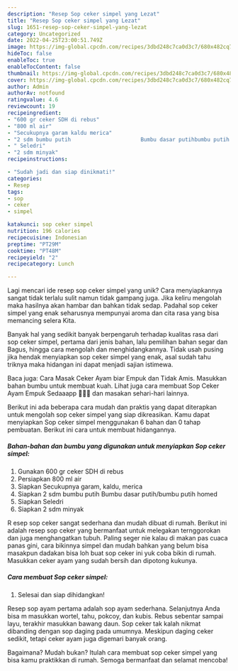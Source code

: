 ```yaml
---
description: "Resep Sop ceker simpel yang Lezat"
title: "Resep Sop ceker simpel yang Lezat"
slug: 1651-resep-sop-ceker-simpel-yang-lezat
category: Uncategorized
date: 2022-04-25T23:00:51.749Z
image: https://img-global.cpcdn.com/recipes/3dbd248c7ca0d3c7/680x482cq70/sop-ceker-simpel-foto-resep-utama.jpg
hideToc: false
enableToc: true
enableTocContent: false
thumbnail: https://img-global.cpcdn.com/recipes/3dbd248c7ca0d3c7/680x482cq70/sop-ceker-simpel-foto-resep-utama.jpg
cover: https://img-global.cpcdn.com/recipes/3dbd248c7ca0d3c7/680x482cq70/sop-ceker-simpel-foto-resep-utama.jpg
author: Admin
authorAv: notfound
ratingvalue: 4.6
reviewcount: 19
recipeingredient:
- "600 gr ceker SDH di rebus"
- "800 ml air"
- "Secukupnya garam kaldu merica"
- "2 sdm bumbu putih                      Bumbu dasar putihbumbu putih homed"
- " Seledri"
- "2 sdm minyak"
recipeinstructions:

- "Sudah jadi dan siap dinikmati!"
categories:
- Resep
tags:
- sop
- ceker
- simpel

katakunci: sop ceker simpel 
nutrition: 196 calories
recipecuisine: Indonesian
preptime: "PT29M"
cooktime: "PT48M"
recipeyield: "2"
recipecategory: Lunch

---
```





Lagi mencari ide resep sop ceker simpel yang unik? Cara menyiapkannya sangat tidak terlalu sulit namun tidak gampang juga. Jika keliru mengolah maka hasilnya akan hambar dan bahkan tidak sedap. Padahal sop ceker simpel yang enak seharusnya mempunyai aroma dan cita rasa yang bisa memancing selera Kita.





Banyak hal yang sedikit banyak berpengaruh terhadap kualitas rasa dari sop ceker simpel, pertama dari jenis bahan, lalu pemilihan bahan segar dan Bagus, hingga cara mengolah dan menghidangkannya. Tidak usah pusing jika hendak menyiapkan sop ceker simpel yang enak,      asal sudah tahu triknya maka hidangan ini dapat menjadi sajian istimewa.














Baca juga: Cara Masak Ceker Ayam biar Empuk dan Tidak Amis. Masukkan bahan bumbu untuk membuat kuah. Lihat juga cara membuat Sop Ceker Ayam Empuk Sedaaapp 🤤🤤🤤 dan masakan sehari-hari lainnya.






Berikut ini ada beberapa cara mudah dan praktis yang dapat diterapkan untuk mengolah sop ceker simpel yang siap dikreasikan. Kamu dapat menyiapkan Sop ceker simpel menggunakan 6 bahan dan 0 tahap pembuatan. Berikut ini cara untuk membuat hidangannya.

<!--inarticleads1-->

##### Bahan-bahan dan bumbu yang digunakan untuk menyiapkan Sop ceker simpel:

1. Gunakan 600 gr ceker SDH di rebus
1. Persiapkan 800 ml air
1. Siapkan Secukupnya garam, kaldu, merica
1. Siapkan 2 sdm bumbu putih                      Bumbu dasar putih/bumbu putih homed
1. Siapkan  Seledri
1. Siapkan 2 sdm minyak


R esep sop ceker sangat sederhana dan mudah dibuat di rumah. Berikut ini adalah resep sop ceker yang bermanfaat untuk melegakan ternggorokan dan juga menghangatkan tubuh. Paling seger nie kalau di makan pas cuaca panas gini, cara bikinnya simpel dan mudah bahkan yang belum bisa masakpun dadakan bisa loh buat sop ceker ini yuk coba bikin di rumah. Masukkan ceker ayam yang sudah bersih dan dipotong kukunya. 

<!--inarticleads2-->

##### Cara membuat Sop ceker simpel:


1. Selesai dan siap dihidangkan!

Resep sop ayam pertama adalah sop ayam sederhana. Selanjutnya Anda bisa m masukkan wortel, tahu, pokcoy, dan kubis. Rebus sebentar sampai layu, terakhir masukkan bawang daun. Sop ceker tak kalah nikmat dibanding dengan sop daging pada umumnya. Meskipun daging ceker sedikit, tetapi ceker ayam juga digemari banyak orang. 

Bagaimana? Mudah bukan? Itulah cara membuat sop ceker simpel yang bisa kamu praktikkan di rumah. Semoga bermanfaat dan selamat mencoba!
